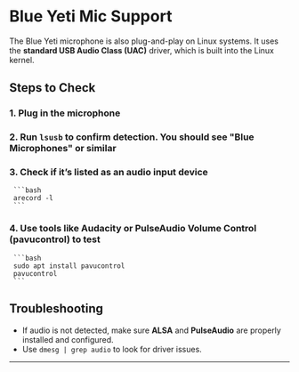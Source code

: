 # Blue Yeti Mic Support

The Blue Yeti microphone is also plug-and-play on Linux systems. It uses the **standard USB Audio Class (UAC)** driver, which is built into the Linux kernel.

## Steps to Check
### 1. Plug in the microphone
### 2. Run `lsusb` to confirm detection. You should see "Blue Microphones" or similar
### 3. Check if it’s listed as an audio input device
     ```bash
     arecord -l
     ```
### 4. Use tools like **Audacity** or **PulseAudio Volume Control (pavucontrol)** to test
     ```bash
     sudo apt install pavucontrol
     pavucontrol
     ```

## Troubleshooting
  - If audio is not detected, make sure **ALSA** and **PulseAudio** are properly installed and configured.
  - Use `dmesg | grep audio` to look for driver issues.

___